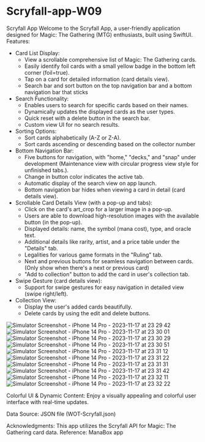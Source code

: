 # Scryfall-app-W09
Scryfall App
Welcome to the Scryfall App, a user-friendly application designed for Magic: The Gathering (MTG) enthusiasts, built using SwiftUI.
Features:
- Card List Display:
    * View a scrollable comprehensive list of Magic: The Gathering cards.
    * Easily identify foil cards with a small yellow badge in the bottom left corner (foil=true).
    * Tap on a card for detailed information (card details view).
    * Search bar and sort button on the top navigation bar and a bottom navigation bar that sticks
- Search Functionality:
    * Enables users to search for specific cards based on their names.
    * Dynamically updates the displayed cards as the user types.
    * Quick reset with a delete button in the search bar.
    * Custom view UI for no search results.
- Sorting Options:
    * Sort cards alphabetically (A-Z or Z-A).
    * Sort cards ascending or descending based on the collector number
- Bottom Navigation Bar:
    * Five buttons for navigation, with "home," "decks," and "snap" under development (Maintenance view with circular progress view style for unfinished tabs.).
    * Change in button color indicates the active tab.
    * Automatic display of the search view on app launch.
    * Bottom navigation bar hides when viewing a card in detail (card details view).
- Scrollable Card Details View (with a pop-up and tabs):
    * Click on the card's art_crop for a larger image in a pop-up.
    * Users are able to download high-resolution images with the available button (in the pop-up).
    * Displayed details: name, the symbol (mana cost), type, and oracle text.
    * Additional details like rarity, artist, and a price table under the "Details" tab.
    * Legalities for various game formats in the "Ruling" tab.
    * Next and previous buttons for seamless navigation between cards. (Only show when there's a next or previous card)
    * "Add to collection" button to add the card in user's collection tab.
- Swipe Gesture (card details view):
    * Support for swipe gestures for easy navigation in detailed view (swipe right/left).
- Collection View:
    * Display the user's added cards beautifully.
    * Delete cards by using the edit and delete buttons.

![Simulator Screenshot - iPhone 14 Pro - 2023-11-17 at 23 29 42](https://github.com/9wynneth/Scryfall-app-W09/assets/95265271/72b6b0dc-26fc-4bbe-ade6-a77c3e641557)
![Simulator Screenshot - iPhone 14 Pro - 2023-11-17 at 23 30 01](https://github.com/9wynneth/Scryfall-app-W09/assets/95265271/e4255196-df6a-4941-863e-c489ee203596)
![Simulator Screenshot - iPhone 14 Pro - 2023-11-17 at 23 30 29](https://github.com/9wynneth/Scryfall-app-W09/assets/95265271/2007d2ec-55ae-4ed7-ad72-73109ec68166)
![Simulator Screenshot - iPhone 14 Pro - 2023-11-17 at 23 30 51](https://github.com/9wynneth/Scryfall-app-W09/assets/95265271/a6c8784d-ce7e-42c6-91b0-e167b6147442)
![Simulator Screenshot - iPhone 14 Pro - 2023-11-17 at 23 31 12](https://github.com/9wynneth/Scryfall-app-W09/assets/95265271/4bd3d245-27a0-4415-b56f-386ff03cd419)
![Simulator Screenshot - iPhone 14 Pro - 2023-11-17 at 23 31 22](https://github.com/9wynneth/Scryfall-app-W09/assets/95265271/2ac7df3f-dc8d-411d-ada6-0035516925cb)
![Simulator Screenshot - iPhone 14 Pro - 2023-11-17 at 23 31 31](https://github.com/9wynneth/Scryfall-app-W09/assets/95265271/d66053eb-cfd8-4ec7-8d3a-a3d962bb6d5a)
![Simulator Screenshot - iPhone 14 Pro - 2023-11-17 at 23 31 42](https://github.com/9wynneth/Scryfall-app-W09/assets/95265271/c8bd7f82-b453-4ec5-96af-4c15b81ba74d)
![Simulator Screenshot - iPhone 14 Pro - 2023-11-17 at 23 32 11](https://github.com/9wynneth/Scryfall-app-W09/assets/95265271/e264d960-a532-44f3-9343-a74477eb5a2a)
![Simulator Screenshot - iPhone 14 Pro - 2023-11-17 at 23 32 22](https://github.com/9wynneth/Scryfall-app-W09/assets/95265271/465f60ca-7ec6-45ee-a6e6-b03b71cd0e15)



Colorful UI & Dynamic Content:
Enjoy a visually appealing and colorful user interface with real-time updates.

Data Source:
JSON file (WOT-Scryfall.json)

Acknowledgments:
This app utilizes the Scryfall API for Magic: The Gathering card data.
Reference: ManaBox app
